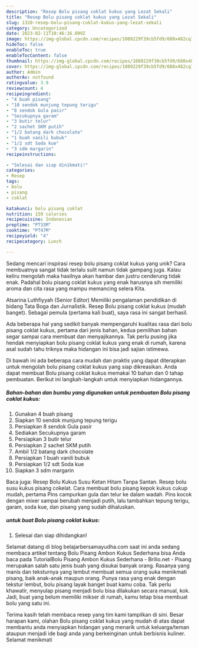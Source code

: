 ```yaml
---
description: "Resep Bolu pisang coklat kukus yang Lezat Sekali"
title: "Resep Bolu pisang coklat kukus yang Lezat Sekali"
slug: 1320-resep-bolu-pisang-coklat-kukus-yang-lezat-sekali
category: Uncategorized
date: 2023-02-11T10:46:16.899Z
image: https://img-global.cpcdn.com/recipes/1089229f39cb5fd9/680x482cq70/bolu-pisang-coklat-kukus-foto-resep-utama.jpg
hideToc: false
enableToc: true
enableTocContent: false
thumbnail: https://img-global.cpcdn.com/recipes/1089229f39cb5fd9/680x482cq70/bolu-pisang-coklat-kukus-foto-resep-utama.jpg
cover: https://img-global.cpcdn.com/recipes/1089229f39cb5fd9/680x482cq70/bolu-pisang-coklat-kukus-foto-resep-utama.jpg
author: Admin
authorAv: notfound
ratingvalue: 3.9
reviewcount: 4
recipeingredient:
- "4 buah pisang"
- "10 sendok munjung tepung terigu"
- "8 sendok Gula pasir"
- "Secukupnya garam"
- "3 butir telur"
- "2 sachet SKM putih"
- "1/2 batang dark chocolate"
- "1 buah vanili bubuk"
- "1/2 sdt Soda kue"
- "3 sdm margarin"
recipeinstructions:

- "Selesai dan siap dinikmati!"
categories:
- Resep
tags:
- bolu
- pisang
- coklat

katakunci: bolu pisang coklat 
nutrition: 159 calories
recipecuisine: Indonesian
preptime: "PT33M"
cooktime: "PT47M"
recipeyield: "4"
recipecategory: Lunch

---
```





Sedang mencari inspirasi resep bolu pisang coklat kukus yang unik? Cara membuatnya sangat tidak terlalu sulit namun tidak gampang juga. Kalau keliru mengolah maka hasilnya akan hambar dan justru cenderung tidak enak. Padahal bolu pisang coklat kukus yang enak harusnya sih memiliki aroma dan cita rasa yang mampu memancing selera Kita.





Atsarina Luthfiyyah (Senior Editor) Memiliki pengalaman pendidikan di bidang Tata Boga dan Jurnalistik. Resep Bolu pisang coklat kukus (mudah banget). Sebagai pemula (pertama kali buat), saya rasa ini sangat berhasil.

Ada beberapa hal yang sedikit banyak mempengaruhi kualitas rasa dari bolu pisang coklat kukus, pertama dari jenis bahan, kedua pemilihan bahan segar sampai cara membuat dan menyajikannya. Tak perlu pusing jika hendak menyiapkan bolu pisang coklat kukus yang enak di rumah, karena asal sudah tahu triknya maka hidangan ini bisa jadi sajian istimewa.






Di bawah ini ada beberapa cara mudah dan praktis yang dapat diterapkan untuk mengolah bolu pisang coklat kukus yang siap dikreasikan. Anda dapat membuat Bolu pisang coklat kukus memakai 10 bahan dan 0 tahap pembuatan. Berikut ini langkah-langkah untuk menyiapkan hidangannya.

<!--inarticleads1-->

##### Bahan-bahan dan bumbu yang digunakan untuk pembuatan Bolu pisang coklat kukus:

1. Gunakan 4 buah pisang
1. Siapkan 10 sendok munjung tepung terigu
1. Persiapkan 8 sendok Gula pasir
1. Sediakan Secukupnya garam
1. Persiapkan 3 butir telur
1. Persiapkan 2 sachet SKM putih
1. Ambil 1/2 batang dark chocolate
1. Persiapkan 1 buah vanili bubuk
1. Persiapkan 1/2 sdt Soda kue
1. Siapkan 3 sdm margarin


Baca juga: Resep Bolu Kukus Susu Ketan Hitam Tanpa Santan. Resep bolu susu kukus pisang cokelat. Cara membuat bolu pisang kepok kukus cukup mudah, pertama Pins campurkan gula dan telur ke dalam wadah. Pins kocok dengan mixer sampai berubah menjadi putih, lalu tambahkan tepung terigu, garam, soda kue, dan pisang yang sudah dihaluskan. 

<!--inarticleads2-->

#####  untuk buat Bolu pisang coklat kukus:


1. Selesai dan siap dihidangkan!

Selamat datang di blog belajarbersamayudha.com saat ini anda sedang membaca artikel tentang Bolu Pisang Ambon Kukus Sederhana bisa Anda baca pada TutorialBolu Pisang Ambon Kukus Sederhana - Brilio.net - Pisang merupakan salah satu jenis buah yang disukai banyak orang. Rasanya yang manis dan teksturnya yang lembut membuat semua orang suka menikmati pisang, baik anak-anak maupun orang. Punya rasa yang enak dengan tekstur lembut, bolu pisang layak banget buat kamu coba. Tak perlu khawatir, menyulap pisang menjadi bolu bisa dilakukan secara manual, kok. Jadi, buat yang belum memiliki mikser di rumah, kamu tetap bisa membuat bolu yang satu ini. 

Terima kasih telah membaca resep yang tim kami tampilkan di sini. Besar harapan kami, olahan Bolu pisang coklat kukus yang mudah di atas dapat membantu anda menyiapkan hidangan yang menarik untuk keluarga/teman ataupun menjadi ide bagi anda yang berkeinginan untuk berbisnis kuliner. Selamat menikmati
